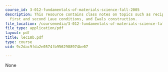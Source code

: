 ```yaml
---
course_id: 3-012-fundamentals-of-materials-science-fall-2005
description: This resource contains class notes on topics such as reciprocal lattice,
  first and second Laue conditions, and Ewals construction.
file_location: /coursemedia/3-012-fundamentals-of-materials-science-fall-2005/9c2dac9fda2e0574fb9562988974be07_lec18b.pdf
file_type: application/pdf
layout: pdf
title: lec18b.pdf
type: course
uid: 9c2dac9fda2e0574fb9562988974be07

---
```

None
